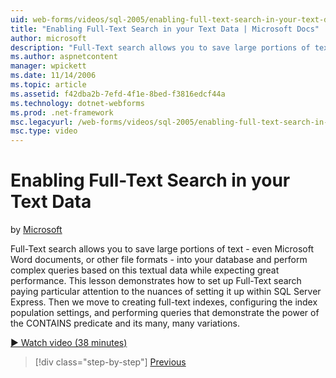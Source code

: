 ```yaml
---
uid: web-forms/videos/sql-2005/enabling-full-text-search-in-your-text-data
title: "Enabling Full-Text Search in your Text Data | Microsoft Docs"
author: microsoft
description: "Full-Text search allows you to save large portions of text - even Microsoft Word documents, or other file formats - into your database and perform complex qu..."
ms.author: aspnetcontent
manager: wpickett
ms.date: 11/14/2006
ms.topic: article
ms.assetid: f42dba2b-7efd-4f1e-8bed-f3816edcf44a
ms.technology: dotnet-webforms
ms.prod: .net-framework
msc.legacyurl: /web-forms/videos/sql-2005/enabling-full-text-search-in-your-text-data
msc.type: video
---
```

Enabling Full-Text Search in your Text Data
====================
by [Microsoft](https://github.com/microsoft)

Full-Text search allows you to save large portions of text - even Microsoft Word documents, or other file formats - into your database and perform complex queries based on this textual data while expecting great performance. This lesson demonstrates how to set up Full-Text search paying particular attention to the nuances of setting it up within SQL Server Express. Then we move to creating full-text indexes, configuring the index population settings, and performing queries that demonstrate the power of the CONTAINS predicate and its many, many variations.

[&#9654; Watch video (38 minutes)](https://channel9.msdn.com/Blogs/ASP-NET-Site-Videos/enabling-full-text-search-in-your-text-data)

>[!div class="step-by-step"]
[Previous](creating-and-using-stored-procedures.md)